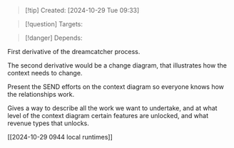 
>[!tip] Created: [2024-10-29 Tue 09:33]

>[!question] Targets: 

>[!danger] Depends: 

First derivative of the dreamcatcher process.

The second derivative would be a change diagram, that illustrates how the context needs to change.

Present the SEND efforts on the context diagram so everyone knows how the relationships work.

Gives a way to describe all the work we want to undertake, and at what level of the context diagram certain features are unlocked, and what revenue types that unlocks.

[[2024-10-29 0944 local runtimes]]